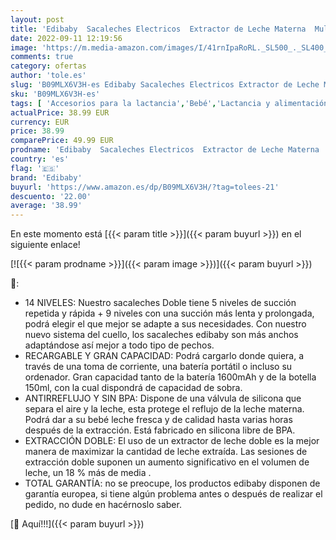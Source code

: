 ```yaml
---
layout: post
title: 'Edibaby  Sacaleches Electricos  Extractor de Leche Materna  Multiples Niveles y Modos de Succión  1600mAh  Portátil  Pantalla Táctil LED  Sensible Sin BPA  Recargable  Individual '
date: 2022-09-11 12:19:56
image: 'https://m.media-amazon.com/images/I/41rnIpaRoRL._SL500_._SL400_.jpg'
comments: true
category: ofertas
author: 'tole.es'
slug: 'B09MLX6V3H-es Edibaby Sacaleches Electricos Extractor de Leche Materna...'
sku: 'B09MLX6V3H-es'
tags: [ 'Accesorios para la lactancia','Bebé','Lactancia y alimentación','Sacaleches','edibaby','sacaleches','🇪🇸', ]
actualPrice: 38.99 EUR
currency: EUR
price: 38.99
comparePrice: 49.99 EUR
prodname: 'Edibaby  Sacaleches Electricos  Extractor de Leche Materna  Multiples Niveles y Modos de Succión  1600mAh  Portátil  Pantalla Táctil LED  Sensible Sin BPA  Recargable  Individual '
country: 'es'
flag: '🇪🇸'
brand: 'Edibaby'
buyurl: 'https://www.amazon.es/dp/B09MLX6V3H/?tag=tolees-21'
descuento: '22.00'
average: '38.99'
---
```


En este momento está [{{< param title >}}]({{< param buyurl >}}) en el siguiente enlace!

[![{{< param prodname >}}]({{< param image >}})]({{< param buyurl >}})

🔎:

- 14 NIVELES: Nuestro sacaleches Doble tiene 5 niveles de succión repetida y rápida + 9 niveles con una succión más lenta y prolongada, podrá elegir el que mejor se adapte a sus necesidades. Con nuestro nuevo sistema del cuello, los sacaleches edibaby son más anchos adaptándose así mejor a todo tipo de pechos.
- RECARGABLE Y GRAN CAPACIDAD: Podrá cargarlo donde quiera, a través de una toma de corriente, una batería portátil o incluso su ordenador. Gran capacidad tanto de la batería 1600mAh y de la botella 150ml, con la cual dispondrá de capacidad de sobra.
- ANTIRREFLUJO Y SIN BPA: Dispone de una válvula de silicona que separa el aire y la leche, esta protege el reflujo de la leche materna. Podrá dar a su bebé leche fresca y de calidad hasta varias horas después de la extracción. Está fabricado en silicona libre de BPA.
- EXTRACCIÓN DOBLE: El uso de un extractor de leche doble es la mejor manera de maximizar la cantidad de leche extraída. Las sesiones de extracción doble suponen un aumento significativo en el volumen de leche, un 18 % más de media .
- TOTAL GARANTÍA: no se preocupe, los productos edibaby disponen de garantía europea, si tiene algún problema antes o después de realizar el pedido, no dude en hacérnoslo saber.

[🛒 Aquí!!!]({{< param buyurl >}})
